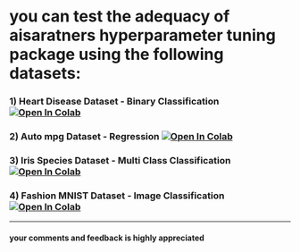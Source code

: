 # you can test the adequacy of aisaratners hyperparameter tuning package using the following datasets:

### 1) Heart Disease Dataset - Binary Classification [![Open In Colab](https://colab.research.google.com/assets/colab-badge.svg)](https://colab.research.google.com/drive/1xK9jW9GU7yCZ6y2JIQWBY_A-2MDg6LTI?usp=sharing)

### 2) Auto mpg Dataset - Regression [![Open In Colab](https://colab.research.google.com/assets/colab-badge.svg)](https://colab.research.google.com/drive/1qvGZA8f1AnE_lt275b_Gd8QMbbeVHPTP?usp=sharing)

### 3) Iris Species Dataset - Multi Class Classification [![Open In Colab](https://colab.research.google.com/assets/colab-badge.svg)](https://colab.research.google.com/drive/1aYAl0lnW0tiiUEVBqBftL8bBkHJLaxea?usp=sharing)

### 4) Fashion MNIST Dataset - Image Classification [![Open In Colab](https://colab.research.google.com/assets/colab-badge.svg)](https://colab.research.google.com/drive/1ew0maMJ-u_862f9XHiGWJvIS4ABsnWtN?usp=sharing)

---------------------------------------------------------------------------------------------
#### **your comments and feedback is highly appreciated** 